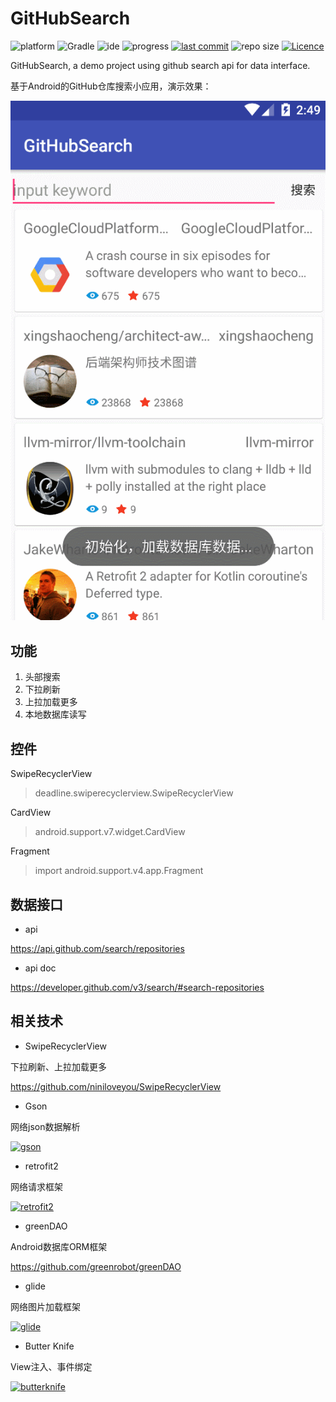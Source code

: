 # GitHubSearch

![platform](https://img.shields.io/badge/platform-Android-lightgrey.svg)
![Gradle](https://img.shields.io/badge/Gradle-2.3.3-brightgreen.svg)
![ide](https://img.shields.io/badge/IDE-Android%20Studio-brightgreen.svg)
![progress](http://progressed.io/bar/100?title=completed)
[![last commit](https://img.shields.io/github/last-commit/ahuyangdong/GitHubSearch.svg)](https://github.com/ahuyangdong/GitHubSearch/commits/master)
![repo size](https://img.shields.io/github/repo-size/ahuyangdong/GitHubSearch.svg)
[![Licence](https://img.shields.io/github/license/ahuyangdong/GitHubSearch.svg)](https://github.com/ahuyangdong/GitHubSearch/blob/master/LICENSE)

GitHubSearch, a demo project using github search api for data interface.

基于Android的GitHub仓库搜索小应用，演示效果：

![image](https://github.com/ahuyangdong/GitHubSearch/raw/master/images/demo.gif)
## 功能
1. 头部搜索
2. 下拉刷新
3. 上拉加载更多
4. 本地数据库读写

## 控件
SwipeRecyclerView
> deadline.swiperecyclerview.SwipeRecyclerView

CardView
> android.support.v7.widget.CardView

Fragment
> import android.support.v4.app.Fragment

## 数据接口
- api

https://api.github.com/search/repositories

- api doc

https://developer.github.com/v3/search/#search-repositories

## 相关技术
- SwipeRecyclerView

下拉刷新、上拉加载更多

https://github.com/niniloveyou/SwipeRecyclerView

- Gson

网络json数据解析

[![gson](https://avatars2.githubusercontent.com/u/1342004?s=100&v=4)](https://github.com/google/gson)

- retrofit2

网络请求框架

[![retrofit2](https://avatars0.githubusercontent.com/u/82592?s=100&v=4)](
https://github.com/square/retrofit)

- greenDAO

Android数据库ORM框架

https://github.com/greenrobot/greenDAO

- glide

网络图片加载框架

[![glide](https://github.com/bumptech/glide/blob/master/static/glide_logo.png?raw=true)](
https://github.com/bumptech/glide)

- Butter Knife

View注入、事件绑定

[![butterknife](https://github.com/JakeWharton/butterknife/raw/master/website/static/logo.png)](
https://github.com/JakeWharton/butterknife)
